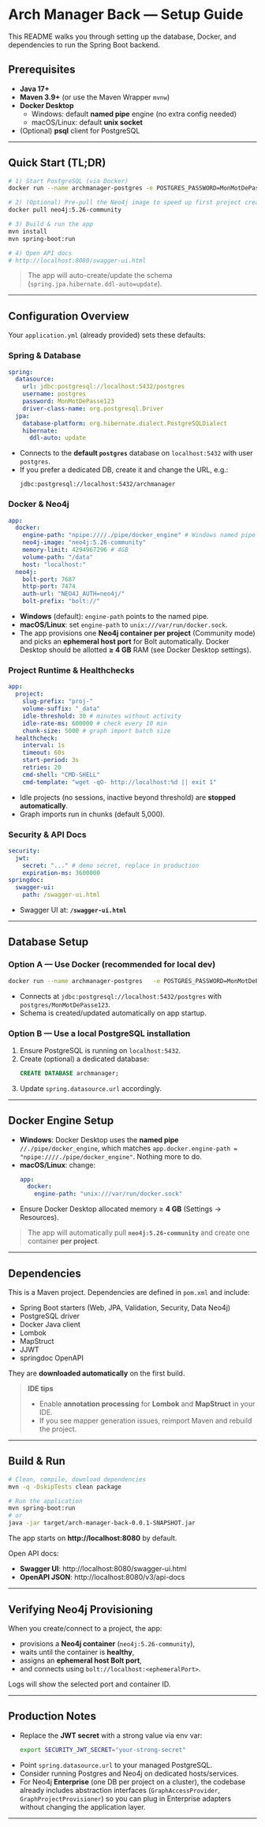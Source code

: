 # Arch Manager Back — Setup Guide

This README walks you through setting up the database, Docker, and dependencies to run the Spring Boot backend.

## Prerequisites

- **Java 17+**
- **Maven 3.9+** (or use the Maven Wrapper `mvnw`)
- **Docker Desktop**
  - Windows: default **named pipe** engine (no extra config needed)
  - macOS/Linux: default **unix socket**
- (Optional) **psql** client for PostgreSQL

---

## Quick Start (TL;DR)

```bash
# 1) Start PostgreSQL (via Docker)
docker run --name archmanager-postgres -e POSTGRES_PASSWORD=MonMotDePasse123   -p 5432:5432 -v arch_pgdata:/var/lib/postgresql/data -d postgres:16

# 2) (Optional) Pre-pull the Neo4j image to speed up first project creation
docker pull neo4j:5.26-community

# 3) Build & run the app
mvn install
mvn spring-boot:run

# 4) Open API docs
# http://localhost:8080/swagger-ui.html
```

> The app will auto-create/update the schema (`spring.jpa.hibernate.ddl-auto=update`).

---

## Configuration Overview

Your `application.yml` (already provided) sets these defaults:

### Spring & Database

```yaml
spring:
  datasource:
    url: jdbc:postgresql://localhost:5432/postgres
    username: postgres
    password: MonMotDePasse123
    driver-class-name: org.postgresql.Driver
  jpa:
    database-platform: org.hibernate.dialect.PostgreSQLDialect
    hibernate:
      ddl-auto: update
```

- Connects to the **default `postgres`** database on `localhost:5432` with user `postgres`.
- If you prefer a dedicated DB, create it and change the URL, e.g.:
  ```
  jdbc:postgresql://localhost:5432/archmanager
  ```

### Docker & Neo4j

```yaml
app:
  docker:
    engine-path: "npipe:////./pipe/docker_engine" # Windows named pipe
    neo4j-image: "neo4j:5.26-community"
    memory-limit: 4294967296 # 4GB
    volume-path: "/data"
    host: "localhost:"
  neo4j:
    bolt-port: 7687
    http-port: 7474
    auth-url: "NEO4J_AUTH=neo4j/"
    bolt-prefix: "bolt://"
```

- **Windows** (default): `engine-path` points to the named pipe.
- **macOS/Linux**: set `engine-path` to `unix:///var/run/docker.sock`.
- The app provisions one **Neo4j container per project** (Community mode) and picks an **ephemeral host port** for Bolt automatically. Docker Desktop should be allotted **≥ 4 GB** RAM (see Docker Desktop settings).

### Project Runtime & Healthchecks

```yaml
app:
  project:
    slug-prefix: "proj-"
    volume-suffix: "_data"
    idle-threshold: 30 # minutes without activity
    idle-rate-ms: 600000 # check every 10 min
    chunk-size: 5000 # graph import batch size
  healthcheck:
    interval: 1s
    timeout: 60s
    start-period: 3s
    retries: 20
    cmd-shell: "CMD-SHELL"
    cmd-template: "wget -qO- http://localhost:%d || exit 1"
```

- Idle projects (no sessions, inactive beyond threshold) are **stopped automatically**.
- Graph imports run in chunks (default 5,000).

### Security & API Docs

```yaml
security:
  jwt:
    secret: "..." # demo secret, replace in production
    expiration-ms: 3600000
springdoc:
  swagger-ui:
    path: /swagger-ui.html
```

- Swagger UI at: **`/swagger-ui.html`**

---

## Database Setup

### Option A — Use Docker (recommended for local dev)

```bash
docker run --name archmanager-postgres   -e POSTGRES_PASSWORD=MonMotDePasse123   -p 5432:5432 -v arch_pgdata:/var/lib/postgresql/data   -d postgres:16
```

- Connects at `jdbc:postgresql://localhost:5432/postgres` with `postgres/MonMotDePasse123`.
- Schema is created/updated automatically on app startup.

### Option B — Use a local PostgreSQL installation

1. Ensure PostgreSQL is running on `localhost:5432`.
2. Create (optional) a dedicated database:
   ```sql
   CREATE DATABASE archmanager;
   ```
3. Update `spring.datasource.url` accordingly.

---

## Docker Engine Setup

- **Windows**: Docker Desktop uses the **named pipe** `//./pipe/docker_engine`, which matches
  `app.docker.engine-path = "npipe:////./pipe/docker_engine"`. Nothing more to do.
- **macOS/Linux**: change:
  ```yaml
  app:
    docker:
      engine-path: "unix:///var/run/docker.sock"
  ```
- Ensure Docker Desktop allocated memory ≥ **4 GB** (Settings → Resources).

> The app will automatically pull **`neo4j:5.26-community`** and create one container **per project**.

---

## Dependencies

This is a Maven project. Dependencies are defined in `pom.xml` and include:

- Spring Boot starters (Web, JPA, Validation, Security, Data Neo4j)
- PostgreSQL driver
- Docker Java client
- Lombok
- MapStruct
- JJWT
- springdoc OpenAPI

They are **downloaded automatically** on the first build.

> **IDE tips**
>
> - Enable **annotation processing** for **Lombok** and **MapStruct** in your IDE.
> - If you see mapper generation issues, reimport Maven and rebuild the project.

---

## Build & Run

```bash
# Clean, compile, download dependencies
mvn -q -DskipTests clean package

# Run the application
mvn spring-boot:run
# or
java -jar target/arch-manager-back-0.0.1-SNAPSHOT.jar
```

The app starts on **http://localhost:8080** by default.

Open API docs:

- **Swagger UI**: http://localhost:8080/swagger-ui.html
- **OpenAPI JSON**: http://localhost:8080/v3/api-docs

---

## Verifying Neo4j Provisioning

When you create/connect to a project, the app:

- provisions a **Neo4j container** (`neo4j:5.26-community`),
- waits until the container is **healthy**,
- assigns an **ephemeral host Bolt port**,
- and connects using `bolt://localhost:<ephemeralPort>`.

Logs will show the selected port and container ID.

---

## Production Notes

- Replace the **JWT secret** with a strong value via env var:
  ```bash
  export SECURITY_JWT_SECRET="your-strong-secret"
  ```
- Point `spring.datasource.url` to your managed PostgreSQL.
- Consider running Postgres and Neo4j on dedicated hosts/services.
- For Neo4j **Enterprise** (one DB per project on a cluster), the codebase already includes
  abstraction interfaces (`GraphAccessProvider`, `GraphProjectProvisioner`) so you can plug
  in Enterprise adapters without changing the application layer.

---
